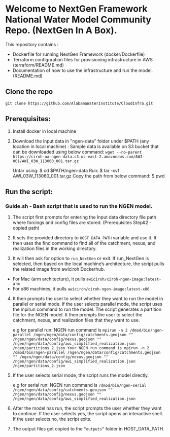 # Welcome to NextGen Framework National Water Model Community Repo. (NextGen In A Box).

This repository contains :
- Dockerfile for running NextGen Framework (docker/Dockerfile)
- Terraform configuration files for provisioning infrastructure in AWS (terraform/README.md)
- Documentation of how to use the infrastructure and run the model. (README.md)

## Clone the repo

`git clone https://github.com/AlabamaWaterInstitute/CloudInfra.git`

## Prerequisites:

1. Install docker in local machine
2. Download the input data in "ngen-data" folder under $PATH (any location in local machine) :
    Sample data is available on S3 bucket that can be downloaded using below command:
    `wget --no-parent https://ciroh-ua-ngen-data.s3.us-east-2.amazonaws.com/AWI-001/AWI_03W_113060_001.tar.gz`

    Untar using:
        $ cd $PATH/ngen-data
        Run:
        $ tar -xvf AWI_03W_113060_001.tar.gz
        Copy the path from below command:
        $ pwd

## Run the script:

### Guide.sh - Bash script that is used to run the NGEN model. 

1.	The script first prompts for entering the Input data directory file path where forcings and config files are stored. (Prerequisites Step#2 - copied path)

2.	It sets the provided directory to `HOST_DATA_PATH` variable and use it. It then uses the find command to find all of the catchment, nexus, and realization files in the working directory.

3.	It will then ask for option to `run_NextGen` or exit. If run_NextGen is selected, then based on the local machine’s architecture, the script pulls the related image from awiciroh Dockerhub. 

-	For Mac (arm architecture), it pulls `awiciroh/ciroh-ngen-image:latest-arm`
-	For x86 machines, it pulls `awiciroh/ciroh-ngen-image:latest-x86`

4.	It then prompts the user to select whether they want to run the model in parallel or serial mode. If the user selects parallel mode, the script uses the mpirun command to run the model. The script generates a partition file for the NGEN model. 
It then prompts the user to select the catchment, nexus, and realization files that they want to use.

    e.g for parallel run:
    NGEN run command is `mpirun -n 2 /dmod/bin/ngen-parallel /ngen/ngen/data/config/catchments.geojson "" /ngen/ngen/data/config/nexus.geojson "" /ngen/ngen/data/config/awi_simplified_realization.json /ngen/partitions_2.json Your NGEN run command is mpirun -n 2 /dmod/bin/ngen-parallel /ngen/ngen/data/config/catchments.geojson "" /ngen/ngen/data/config/nexus.geojson "" /ngen/ngen/data/config/awi_simplified_realization.json /ngen/partitions_2.json`

5.	If the user selects serial mode, the script runs the model directly. 

    e.g for serial run:
    NGEN run command is `/dmod/bin/ngen-serial /ngen/ngen/data/config/catchments.geojson "" /ngen/ngen/data/config/nexus.geojson "" /ngen/ngen/data/config/awi_simplified_realization.json`

6.	After the model has run, the script prompts the user whether they want to continue. If the user selects yes, the script opens an interactive shell. If the user selects no, the script exits. 

7.	The output files get copied to the `“outputs”` folder in HOST_DATA_PATH.


